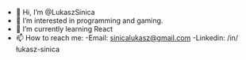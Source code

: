 - 👋 Hi, I’m @LukaszSinica
- 👀 I’m interested in programming and gaming.
- 🌱 I’m currently learning React
- 📫 How to reach me:
-Email: sinicalukasz@gmail.com
-Linkedin: /in/łukasz-sinica
<!---
LukaszSinica/LukaszSinica is a ✨ special ✨ repository because its `README.md` (this file) appears on your GitHub profile.
You can click the Preview link to take a look at your changes.
--->
